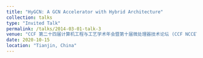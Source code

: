 ```yaml
---
title: "HyGCN: A GCN Accelerator with Hybrid Architecture"
collection: talks
type: "Invited Talk"
permalink: /talks/2014-03-01-talk-3
venue: "CCF 第二十四届计算机工程与工艺学术年会暨第十届微处理器技术论坛 (CCF NCCET2020)"
date: 2020-10-15
location: "Tianjin, China"
---
```

